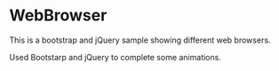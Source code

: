 # WebBrowser

This is a bootstrap and jQuery sample showing different web browsers.

Used Bootstarp and jQuery to complete some animations.
